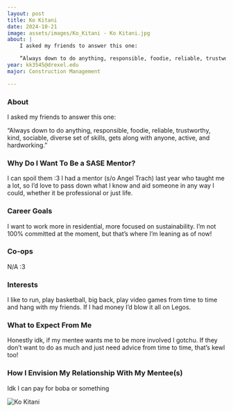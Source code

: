 ```yaml
---
layout: post
title: Ko Kitani 
date: 2024-10-21
image: assets/images/Ko_Kitani - Ko Kitani.jpg
about: |
    I asked my friends to answer this one:

    “Always down to do anything, responsible, foodie, reliable, trustworthy, kind, sociable, diverse set of skills, gets along with anyone, active, and hardworking.” 
year: kk3545@drexel.edu
major: Construction Management

---
```


### About

I asked my friends to answer this one:

“Always down to do anything, responsible, foodie, reliable, trustworthy, kind, sociable, diverse set of skills, gets along with anyone, active, and hardworking.” 

### Why Do I Want To Be a SASE Mentor?

I can spoil them :3 I had a mentor (s/o Angel Trach) last year who taught me a lot, so I’d love to pass down what I know and aid someone in any way I could, whether it be professional or just life.

### Career Goals

I want to work more in residential, more focused on sustainability. I’m not 100% committed at the moment, but that’s where I’m leaning as of now!

### Co-ops

N/A :3

### Interests

I like to run, play basketball, big back, play video games from time to time and hang with my friends. If I had money I’d blow it all on Legos.

### What to Expect From Me

Honestly idk, if my mentee wants me to be more involved I gotchu. If they don’t want to do as much and just need advice from time to time, that’s kewl too!

### How I Envision My Relationship With My Mentee(s) 

Idk I can pay for boba or something

<div class="text-center my-5">
    <img src="https://sase-drexel.github.io/mentorship-2024/assets/images/Ko_Kitani - Ko Kitani.jpg" alt="Ko Kitani" class="rounded post-img" />
</div>
